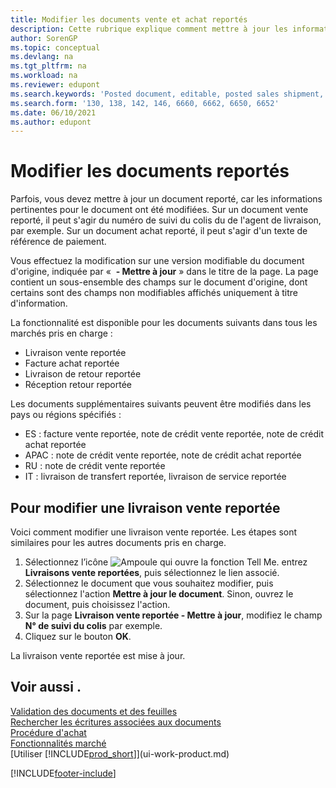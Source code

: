 ```yaml
---
title: Modifier les documents vente et achat reportés
description: Cette rubrique explique comment mettre à jour les informations sur un document reporté comme une livraison de vente ou une facture d’achat lorsque des informations pertinentes ont changé.
author: SorenGP
ms.topic: conceptual
ms.devlang: na
ms.tgt_pltfrm: na
ms.workload: na
ms.reviewer: edupont
ms.search.keywords: 'Posted document, editable, posted sales shipment, posted purchase invoice, posted return shipment, posted return receipt, Business Central, business document'
ms.search.form: '130, 138, 142, 146, 6660, 6662, 6650, 6652'
ms.date: 06/10/2021
ms.author: edupont
---
```

# <a name="edit-posted-documents"></a><a name="edit-posted-documents"></a>Modifier les documents reportés

Parfois, vous devez mettre à jour un document reporté, car les informations pertinentes pour le document ont été modifiées. Sur un document vente reporté, il peut s'agir du numéro de suivi du colis du de l'agent de livraison, par exemple. Sur un document achat reporté, il peut s'agir d'un texte de référence de paiement.

Vous effectuez la modification sur une version modifiable du document d'origine, indiquée par «  **- Mettre à jour** » dans le titre de la page. La page contient un sous-ensemble des champs sur le document d'origine, dont certains sont des champs non modifiables affichés uniquement à titre d'information.

La fonctionnalité est disponible pour les documents suivants dans tous les marchés pris en charge :

- Livraison vente reportée
- Facture achat reportée
- Livraison de retour reportée
- Réception retour reportée

Les documents supplémentaires suivants peuvent être modifiés dans les pays ou régions spécifiés :

- ES : facture vente reportée, note de crédit vente reportée, note de crédit achat reportée
- APAC : note de crédit vente reportée, note de crédit achat reportée
- RU : note de crédit vente reportée
- IT : livraison de transfert reportée, livraison de service reportée

## <a name="to-edit-a-posted-sales-shipment"></a><a name="to-edit-a-posted-sales-shipment"></a>Pour modifier une livraison vente reportée

Voici comment modifier une livraison vente reportée. Les étapes sont similaires pour les autres documents pris en charge.

1. Sélectionnez l’icône ![Ampoule qui ouvre la fonction Tell Me.](media/ui-search/search_small.png "Dites-moi ce que vous voulez faire") entrez **Livraisons vente reportées**, puis sélectionnez le lien associé.
2. Sélectionnez le document que vous souhaitez modifier, puis sélectionnez l'action **Mettre à jour le document**. Sinon, ouvrez le document, puis choisissez l'action.
3. Sur la page **Livraison vente reportée - Mettre à jour**, modifiez le champ **N° de suivi du colis** par exemple.
4. Cliquez sur le bouton **OK**.

La livraison vente reportée est mise à jour.

## <a name="see-also"></a><a name="see-also"></a>Voir aussi .

[Validation des documents et des feuilles](ui-post-documents-journals.md)  
[Rechercher les écritures associées aux documents](ui-find-entries.md)  
[Procédure d'achat](purchasing-manage-purchasing.md)  
[Fonctionnalités marché](ui-across-business-areas.md)  
[Utiliser [!INCLUDE[prod_short](includes/prod_short.md)]](ui-work-product.md)  

[!INCLUDE[footer-include](includes/footer-banner.md)]

